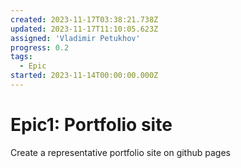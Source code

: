 ```yaml
---
created: 2023-11-17T03:38:21.738Z
updated: 2023-11-17T11:10:05.623Z
assigned: 'Vladimir Petukhov'
progress: 0.2
tags:
  - Epic
started: 2023-11-14T00:00:00.000Z
---
```


# Epic1: Portfolio site

Create a representative portfolio site on github pages
